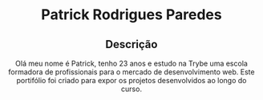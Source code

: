 <body>
  <header>
    <h1>Patrick Rodrigues Paredes</h1>
    <h2>Descrição</h2>
    <p>Olá meu nome é Patrick, tenho 23 anos e estudo na Trybe uma escola formadora de profissionais para o mercado de desenvolvimento web.
       Este portifólio foi criado para expor os projetos desenvolvidos ao longo do curso.
    </p>
  </header>
  <section>
  </section>
  <footer>
  </footer>
</body>
</html>
